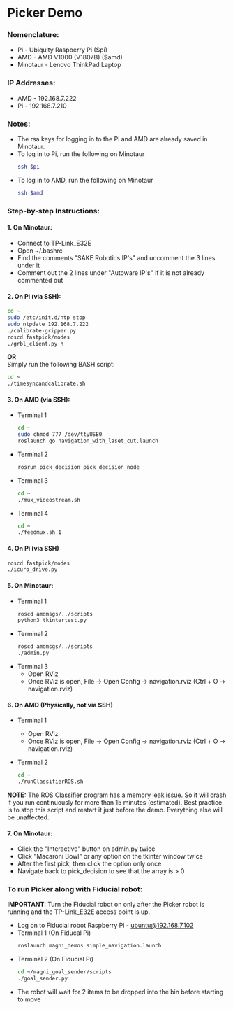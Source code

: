 # Picker Demo

### Nomenclature:
* Pi       - Ubiquity Raspberry Pi ($pi)
* AMD      - AMD V1000 (V1807B) ($amd)
* Minotaur - Lenovo ThinkPad Laptop

### IP Addresses:
* AMD - 192.168.7.222
* Pi  - 192.168.7.210

### Notes:
* The rsa keys for logging in to the Pi and AMD are already saved in Minotaur.
* To log in to Pi, run the following on Minotaur
  ```bash
  ssh $pi
  ```
* To log in to AMD, run the following on Minotaur
  ```bash
  ssh $amd
  ```

### Step-by-step Instructions:
#### 1. On Minotaur:
* Connect to TP-Link_E32E
* Open ~/.bashrc
* Find the comments "SAKE Robotics IP's" and uncomment the 3 lines under it
* Comment out the 2 lines under "Autoware IP's" if it is not already commented out

#### 2. On Pi (via SSH):
```bash
cd ~
sudo /etc/init.d/ntp stop
sudo ntpdate 192.168.7.222
./calibrate-gripper.py
roscd fastpick/nodes
./grbl_client.py h
```
**OR**<br/>
Simply run the following BASH script:
```bash
cd ~
./timesyncandcalibrate.sh
```

#### 3. On AMD (via SSH):
* Terminal 1
  ```bash
  cd ~
  sudo chmod 777 /dev/ttyUSB0
  roslaunch go navigation_with_laset_cut.launch
  ```
* Terminal 2
  ```bash
  rosrun pick_decision pick_decision_node
  ```
* Terminal 3
  ```bash
  cd ~
  ./mux_videostream.sh
  ```
* Terminal 4
  ```bash
  cd ~
  ./feedmux.sh 1
  ```

#### 4. On Pi (via SSH)
```bash
roscd fastpick/nodes
./icuro_drive.py
```

#### 5. On Minotaur:
* Terminal 1
  ```bash
  roscd amdmsgs/../scripts
  python3 tkintertest.py
  ```
* Terminal 2
  ```bash
  roscd amdmsgs/../scripts
  ./admin.py
  ```
* Terminal 3
  - Open RViz
  - Once RViz is open, File -> Open Config -> navigation.rviz (Ctrl + O -> navigation.rviz)
  

#### 6. On AMD (Physically, not via SSH)
* Terminal 1
  - Open RViz
  - Once RViz is open, File -> Open Config -> navigation.rviz (Ctrl + O -> navigation.rviz)

* Terminal 2
  ```bash
  cd ~
  ./runClassifierROS.sh
  ```
**NOTE:** The ROS Classifier program has a memory leak issue. So it will crash if you run continuously for more than 15 minutes (estimated). Best practice is to stop this script and restart it just before the demo. Everything else will be unaffected.

#### 7. On Minotaur:
* Click the "Interactive" button on admin.py twice 
* Click "Macaroni Bowl" or any option on the tkinter window twice
* After the first pick, then click the option only once
* Navigate back to pick_decision to see that the array is > 0

### To run Picker along with Fiducial robot:
**IMPORTANT**: Turn the Fiducial robot on only after the Picker robot is running and the TP-Link_E32E access point is up.
* Log on to Fiducial robot Raspberry Pi - ubuntu@192.168.7.102
* Terminal 1 (On Fiducal Pi)
  ```bash
  roslaunch magni_demos simple_navigation.launch
  ```
* Terminal 2 (On Fiducial Pi)
  ```bash
  cd ~/magni_goal_sender/scripts
  ./goal_sender.py
  ```
* The robot will wait for 2 items to be dropped into the bin before starting to move
